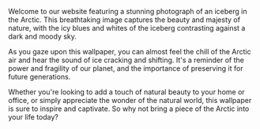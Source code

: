 <!--
Write me content for website with wallpaper "A photograph of an iceberg in the Arctic, with the blue and white colors contrasting against a dark sky."
-->

<!--font:Montserrat.-->

Welcome to our website featuring a stunning photograph of an iceberg in the Arctic. This breathtaking image captures the beauty and majesty of nature, with the icy blues and whites of the iceberg contrasting against a dark and moody sky.

As you gaze upon this wallpaper, you can almost feel the chill of the Arctic air and hear the sound of ice cracking and shifting. It's a reminder of the power and fragility of our planet, and the importance of preserving it for future generations.

Whether you're looking to add a touch of natural beauty to your home or office, or simply appreciate the wonder of the natural world, this wallpaper is sure to inspire and captivate. So why not bring a piece of the Arctic into your life today?
